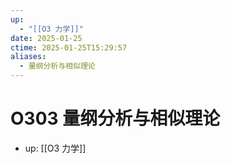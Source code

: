```yaml
---
up:
  - "[[O3 力学]]"
date: 2025-01-25
ctime: 2025-01-25T15:29:57
aliases:
  - 量纲分析与相似理论
---
```


# O303 量纲分析与相似理论

- up: [[O3 力学]]
